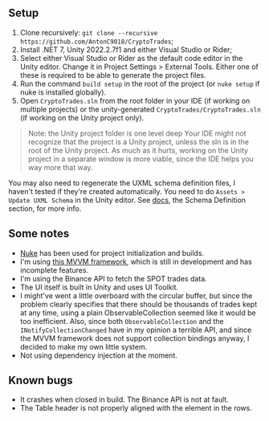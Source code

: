## Setup

1. Clone recursively: `git clone --recursive https://github.com/AntonC9018/CryptoTrades`;
2. Install .NET 7, Unity 2022.2.7f1 and either Visual Studio or Rider;
3. Select either Visual Studio or Rider as the default code editor in the Unity editor.
   Change it in Project Settings > External Tools.
   Either one of these is required to be able to generate the project files.
4. Run the command `build setup` in the root of the project (or `nuke setup` if nuke is installed globally).
5. Open `CryptoTrades.sln` from the root folder in your IDE (if working on multiple projects) or the unity-generated `CryptoTrades/CryptoTrades.sln` (if working on the Unity project only).

> Note: the Unity project folder is one level deep
> Your IDE might not recognize that the project is a Unity project, unless the sln is in the root of the Unity project.
> As much as it hurts, working on the Unity project in a separate window is more viable, since the IDE helps you way more that way.

You may also need to regenerate the UXML schema definition files, I haven't tested if they're created automatically.
You need to do `Assets > Update UXML Schema` in the Unity editor.
See [docs](https://docs.unity3d.com/Manual/UIE-WritingUXMLTemplate.html), the Schema Definition section, for more info. 


## Some notes

- [Nuke](https://nuke.build/) has been used for project initialization and builds.
- I'm using [this MVVM framework](https://github.com/bustedbunny/com.bustedbunny.mvvmtoolkit), which is still in development and has incomplete features.
- I'm using the Binance API to fetch the SPOT trades data.
- The UI itself is built in Unity and uses UI Toolkit.
- I might've went a little overboard with the circular buffer, but since the problem clearly specifies that there should be thousands of trades kept at any time,
  using a plain ObservableCollection seemed like it would be too inefficient.
  Also, since both `ObservableCollection` and the `INotifyCollectionChanged` have in my opinion a terrible API, and since the MVVM framework does not support
  collection bindings anyway, I decided to make my own little system.
- Not using dependency injection at the moment.


## Known bugs

- It crashes when closed in build. The Binance API is not at fault.
- The Table header is not properly aligned with the element in the rows. 

